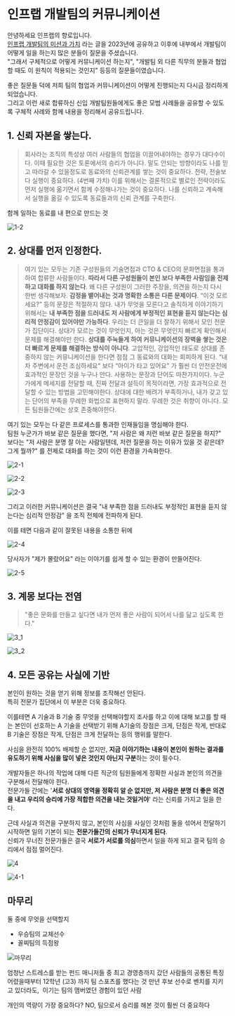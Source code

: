 # 인프랩 개발팀의 커뮤니케이션

안녕하세요 인프랩의 향로입니다.  
[인프랩 개발팀의 미션과 가치](https://tech.inflab.com/20231117-devteam-value/) 라는 글을 2023년에 공유하고 이후에 내부에서 개발팀이 어떻게 일을 하는지 많은 분들이 질문을 주셨습니다.  
"그래서 구체적으로 어떻게 커뮤니케이션 하는지", "개발팀 외 다른 직무의 분들과 협업할 때도 이 원칙이 적용되는 것인지" 등등의 질문들이였습니다.  
   
좋은 질문들 덕에 저희 팀의 협업과 커뮤니케이션이 어떻게 진행되는지 다시금 정리하게 되었습니다.  
그리고 이런 새로 합류하신 신입 개발팀원들에게도 좋은 모범 사례들을 공유할 수 있도록 구체적 사례와 함께 내용을 정리해서 공유드립니다.

## 1. 신뢰 자본을 쌓는다.

> 회사라는 조직의 특성상 여러 사람들의 협업을 이끌어내야하는 경우가 대다수이다.
> 이때 필요한 것은 토론에서의 승리가 아니다.
> 말도 안되는 방향이라도 나를 믿고 따라갈 수 있을정도로 동료와의 신뢰관계를 쌓는 것이 중요하다.
> 전략, 전술보다 실행이 중요하다. (4번째 가치)
> 이를 위해서는 결론적으로 별로인 전략이라도 먼저 실행에 옮기면서 함께 수정해나가는 것이 중요하다.
> 나를 신뢰하고 계속해서 실행을 옮길 수 있도록 동료들과의 신뢰 관계를 구축한다.


함께 일하는 동료를 내 편으로 만드는 것


![1-2](./images/1-2.png)


## 2. 상대를 먼저 인정한다.

> 여기 있는 모두는 기존 구성원들의 기술면접과 CTO & CEO의 문화면접을 통과하여 합류한 사람들이다.
**따라서 다른 구성원들이 본인 보다 부족한 사람임을 전제하고 대화를 하지 않는다**.
왜 다른 구성원이 그러한 주장을, 의견을 하는지 다시 한번 생각해보자.
> **감정을 뱉어내는 것과 명확한 소통은 다른 문제이다**.
> “이것 모르세요?” 등의 문장은 적절하지 않다.
내가 무엇을 모른다고 솔직하게 이야기하기 위해서는 **내 부족한 점을 드러내도 저 사람에게 부정적인 표현을 듣지 않는다는 심리적 안정감이 있어야만 가능하다**.
> 우리는 더 큰일을 더 잘하기 위해서 모인 전문가 집단이다.
상대가 모르는 것이 무엇인지, 아는 것은 무엇인지 빠르게 확인해서 문제를 해결해야만 한다.
**상대를 주눅들게 하여 커뮤니케이션의 장벽을 쌓는 것은 더 빠르게 문제를 해결하는 방식이 아니다**.
> 고압적인, 강압적인 태도로 상대를 존중하지 않는 커뮤니케이션을 한다면 점점 그 동료와의 대화는 회피하게 된다.
> “내 차 주변에서 운전 조심하세요“ 보다 “아이가 타고 있어요” 가 훨씬 더 안전운전에 효과적인 문장인 것을 누구나 안다.
> 사용하는 문장과 단어도 마찬가지이다.
누군가에게 메세지를 전달할 때, 진짜 전달과 설득이 목적이라면, 가장 효과적으로 전달할 수 있는 방법을 고민해야한다.
> 상대에 대한 배려가 부족하거나, 내가 갖고 있는 단어의 부족을 무례한 화법으로 표현하지 말라.
> 무례한 것은 취향이 아니다.
> 모든 팀원들간에는 상호 존중해야한다.

여기 있는 모두는 다 같은 프로세스를 통과한 인재들임을 명심해야 한다.  
팀원 누군가가 바보 같은 질문을 했다면,
"저 사람은 왜 저런 바보 같은 질문을 하지?" 보다는
"저 사람은 분명 잘 아는 사람일텐데, 저런 질문을 하는 이유가 있을 것 같은데? 그게 뭘까?" 를 전제로 대화를 하는 것이 이런 환경을 가속화한다.  

![2-1](./images/2-1.png)

![2-2](./images/2-2.png)

![2-3](./images/2-3.png)

그리고 이러한 커뮤니케이션은 결국 "내 부족한 점을 드러내도 부정적인 표현을 듣지 않는다는 심리적 안정감" 을 조직 전체에 전파하게 된다.
  
이를 테면 다음과 같이 잘못된 내용을 소통한 뒤에

![2-4](./images/2-4.png)

당사자가 "제가 몰랐어요" 라는 이야기를 쉽게 할 수 있는 환경이 만들어진다.

![2-5](./images/2-5.png)


## 3. 계몽 보다는 전염

> "좋은 문화를 만들고 싶다면 내가 먼저 좋은 사람이 되어서 나를 닮고 싶도록 한다."

![3_1](./images/3-1.png)

![3_2](./images/3-2.png)


## 4. 모든 공유는 사실에 기반

본인이 원하는 것을 얻기 위해 정보를 조작해선 안된다.  
특히 전문가 집단에서 이 부분은 더욱 중요하다.  

이를테면 A 기술과 B 기술 중 무엇을 선택해야할지 조사를 하고 이에 대해 보고를 할 때는 본인이 선호하는 A 기술을 선택받기 위해 A기술의 장점은 크게, 단점은 작게, 반대로 B 기술은 장점은 작게, 단점은 크게 전달하는 등의 행위를 말한다.  
  
사심을 완전히 100% 배제할 순 없지만, **지금 이야기하는 내용이 본인이 원하는 결과를 유도하기 위해 사심을 많이 넣은 것인지 아닌지 구분**하는 것이 필수다.  
  
개발자들은 하나의 작업에 대해 다른 직군의 팀원들에게 정확한 사실과 본인의 의견을 구분해서 전달해야 한다.  
전문가들 간에는 '**서로 상대의 영역을 정확히 알 순 없지만, 저 사람은 분명 더 좋은 의견을 내고 우리의 승리에 가장 적합한 의견을 내는 것일거야**' 라는 신뢰를 가지고 일을 한다.  
  
근데 사실과 의견을 구분하지 않고, 본인의 사심을 사실인 것처럼 둘을 섞어서 전달하기 시작하면 일의 기본이 되는 **전문가들간의 신뢰가 무너지게 된다**.  
신뢰가 무너진 전문가들은 결국 **서로가 서로를 의심**하면서 일을 하게 되고 결국 팀의 승리에서 점점 멀어진다.  



![4](./images/4.png)

![4-1](./images/4-1.png)


## 마무리

둘 중에 무엇을 선택할지
- 우승팀의 교체선수
- 꼴찌팀의 득점왕

![마무리](./images/마무리.png)

엄청난 스트레스를 받는 
펀드 매니저들 중 
최고 경영층까지 갔던 사람들의 
공통된 특징
어렸을때부터 12학년 (고3) 까지 
팀 스포츠를 했다는 것
만년 후보 선수로 
벤치를 지키고 있더라도, 
이기는 팀의 맴버였던 경험이 
있던 사람

개인의 역량이 가장 중요하다?
NO, 팀으로서 승리를 
해본 것이 훨씬 더 중요하다
